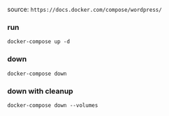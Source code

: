 source: `https://docs.docker.com/compose/wordpress/`

### run
`docker-compose up -d`

### down
`docker-compose down`

### down with cleanup
`docker-compose down --volumes`